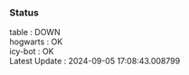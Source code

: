 ### Status


table : DOWN  
hogwarts : OK  
icy-bot : OK  
Latest Update : 2024-09-05 17:08:43.008799
